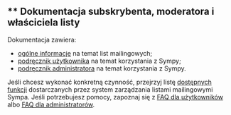 ** Dokumentacja subskrybenta, moderatora i właściciela listy
------------------------------------------------------------

Dokumentacja zawiera:

-   [ogólne informacje](help/introduction.md) na temat list mailingowych;
-   [podręcznik użytkownika](help/user.md) na temat korzystania z Sympy;
-   [podręcznik administratora](help/admin.md) na temat korzystania z Sympy.

Jeśli chcesz wykonać konkretną czynność, przejrzyj listę [dostępnych funkcji](help/introduction#features.md) dostarczanych przez system zarządzania listami mailingowymi Sympa.
Jeśli potrzebujesz pomocy, zapoznaj się z [FAQ dla użytkowników](help/faquser.md) albo [FAQ dla administratorów](help/faqadmin.md).
